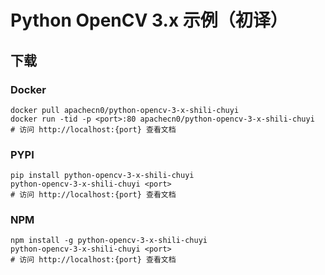 # Python OpenCV 3.x 示例（初译）

## 下载

### Docker

```
docker pull apachecn0/python-opencv-3-x-shili-chuyi
docker run -tid -p <port>:80 apachecn0/python-opencv-3-x-shili-chuyi
# 访问 http://localhost:{port} 查看文档
```

### PYPI

```
pip install python-opencv-3-x-shili-chuyi
python-opencv-3-x-shili-chuyi <port>
# 访问 http://localhost:{port} 查看文档
```

### NPM

```
npm install -g python-opencv-3-x-shili-chuyi
python-opencv-3-x-shili-chuyi <port>
# 访问 http://localhost:{port} 查看文档
```